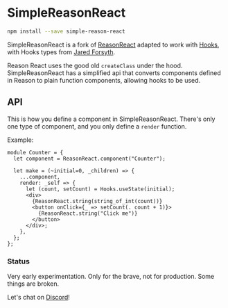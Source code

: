 # SimpleReasonReact

```sh
npm install --save simple-reason-react
```

SimpleReasonReact is a fork of [ReasonReact](https://reasonml.github.io/reason-react) adapted to work with [Hooks](https://reactjs.org/docs/hooks-intro.html), with Hooks types from [Jared Forsyth](https://github.com/jaredly/hooks-experimental).

Reason React uses the good old `createClass` under the hood. SimpleReasonReact has a simplified api that converts components defined in Reason to plain function components, allowing hooks to be used.

## API

This is how you define a component in SimpleReasonReact. There's only one type of component, and you only define a `render` function.

Example:

```reasonml
module Counter = {
  let component = ReasonReact.component("Counter");

  let make = (~initial=0, _children) => {
    ...component,
    render: _self => {
      let (count, setCount) = Hooks.useState(initial);
      <div>
        {ReasonReact.string(string_of_int(count))}
        <button onClick={_ => setCount(. count + 1)}>
          {ReasonReact.string("Click me")}
        </button>
      </div>;
    },
  };
};
```

### Status

Very early experimentation. Only for the brave, not for production. Some things are broken.

Let's chat on [Discord](https://discord.gg/reasonml)!

